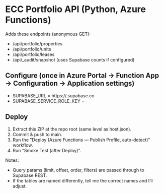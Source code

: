 # ECC Portfolio API (Python, Azure Functions)

Adds these endpoints (anonymous GET):
- /api/portfolio/properties
- /api/portfolio/units
- /api/portfolio/leases
- /api/_audit/snapshot (uses Supabase counts if configured)

## Configure (once in Azure Portal → Function App → Configuration → Application settings)
- SUPABASE_URL = https://<your-project>.supabase.co
- SUPABASE_SERVICE_ROLE_KEY = <service role key>

## Deploy
1) Extract this ZIP at the repo root (same level as host.json).
2) Commit & push to main.
3) Run the "Deploy (Azure Functions — Publish Profile, auto-detect)" workflow.
4) Run "Smoke Test (after Deploy)".

Notes:
- Query params (limit, offset, order, filters) are passed through to Supabase REST.
- If the tables are named differently, tell me the correct names and I’ll adjust.
